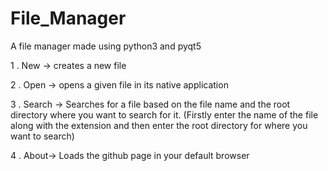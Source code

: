 # File_Manager
A file manager made using python3 and pyqt5


1 . New -> creates a new file

2 . Open -> opens a given file in its native application

3 . Search -> Searches for a file based on the file name and the root directory where you want to search for it.
(Firstly enter the name of the file along with the extension and then enter the root directory for where you want to search)

4 . About-> Loads the github page in your default browser
